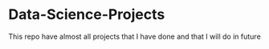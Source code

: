 # Data-Science-Projects
This repo have almost all projects that I have done and that I will do in future
